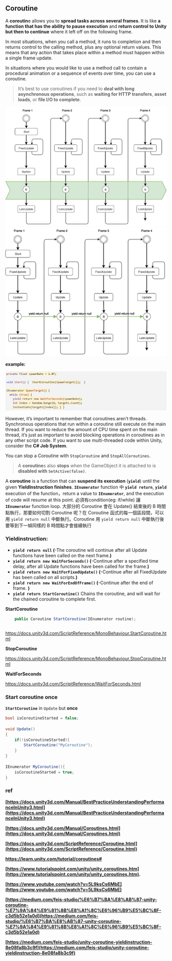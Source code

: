 ## Coroutine

A **coroutin**e allows you to **spread tasks across several frames**. It is like **a function that has the ability** **to pause execution** and **return control to Unity but then to continue** where it left off on the following frame.

In most situations, when you call a method, it runs to completion and then returns control to the calling method, plus any optional return values. This means that any action that takes place within a method must happen within a single frame update.


In situations where you would like to use a method call to contain a procedural animation or a sequence of events over time, you can use a coroutine.

> It’s best to use coroutines if you need to **deal with long asynchronous operations**, such as **waiting for HTTP transfers**, **asset loads**, or **file I/O to complete**.

![](./coroutine1.png)
![](./coroutine2.png)

**example:**

![](./coroutine-example.png)


However, it’s important to remember that coroutines aren’t threads. Synchronous operations that run within a coroutine still execute on the main thread. If you want to reduce the amount of CPU time spent on the main thread, it’s just as important to avoid blocking operations in coroutines as in any other script code. If you want to use multi-threaded code within Unity, consider the **C# Job System**.


You can stop a Coroutine with `StopCoroutine` and `StopAllCoroutines`. 
> A **coroutine**s also **stops** when the GameObject it is attached to is **disabled with `SetActive(false)`**.

A **coroutine** is a function that can **suspend its execution** (**`yield`**) until the given **YieldInstruction finishes**. **`IEnumerator`** function 中 **`yield return`**, **`yield`** execution of the function，return a value to **`IEnumerator`**, and the execution of code will resume at this point. 必須有condition(eg: if/while) 讓 **`IEnumerator`** function loop. 大部分的 Coroutine 會在 Update() 結束後的 B 時間點執行，那要如何切割 Coroutine 呢？在 Coroutine 函式的每一個區段間，可以用 `yield return null` 中斷執行。Coroutine 用 `yield return null` 中斷執行後要等到下一幀同樣的 B 時間點才會接續執行


### **Yieldinstruction:**

- **`yield return null` (**-The coroutine will continue after all Update functions have been called on the next frame.**)**
- **`yield return new WaitForSeconds()` (**-Continue after a specified time delay, after all Update functions have been called for the frame.**)**
- **`yield return new WaitForFixedUpdate()` (**-Continue after all FixedUpdate has been called on all scripts.**)**
- **`yield return new WaitForEndOfFrame()` (**-Continue after the end of frame. **)**
- **`yield return StartCoroutine()`** Chains the coroutine, and will wait for the chained coroutine to complete first.

**StartCoroutine**
```cs
    public Coroutine StartCoroutine(IEnumerator routine);
```
```cs

```

https://docs.unity3d.com/ScriptReference/MonoBehaviour.StartCoroutine.html

**StopCoroutine**

https://docs.unity3d.com/ScriptReference/MonoBehaviour.StopCoroutine.html

**WaitForSeconds**

https://docs.unity3d.com/ScriptReference/WaitForSeconds.html


### Start coroutine once

**`StartCoroutine`** in `Update` but **once**
```cs
bool isCoroutineStarted = false;

void Update()
{
    if(!isCoroutineStarted){
        StartCoroutine("MyCoroutine");
    }
}
 
IEnumerator MyCoroutine(){
    isCoroutineStarted = true;
}
```


### ref 
**[https://docs.unity3d.com/Manual/BestPracticeUnderstandingPerformanceInUnity3.html](https://docs.unity3d.com/Manual/BestPracticeUnderstandingPerformanceInUnity3.html)**

**[https://docs.unity3d.com/Manual/Coroutines.html](https://docs.unity3d.com/Manual/Coroutines.html)**

**[https://docs.unity3d.com/ScriptReference/Coroutine.html](https://docs.unity3d.com/ScriptReference/Coroutine.html)**

**https://learn.unity.com/tutorial/coroutines#**

**[https://www.tutorialspoint.com/unity/unity_coroutines.htm](https://www.tutorialspoint.com/unity/unity_coroutines.htm).**

**[https://www.youtube.com/watch?v=5L9ksCs6MbE](https://www.youtube.com/watch?v=5L9ksCs6MbE)**

**[https://medium.com/feis-studio/%E6%B7%BA%E8%AB%87-unity-coroutine-%E7%9A%84%E9%81%8B%E8%A1%8C%E6%96%B9%E5%BC%8F-c3d5b52e1a0d](https://medium.com/feis-studio/%E6%B7%BA%E8%AB%87-unity-coroutine-%E7%9A%84%E9%81%8B%E8%A1%8C%E6%96%B9%E5%BC%8F-c3d5b52e1a0d)**

**[https://medium.com/feis-studio/unity-coroutine-yieldinstruction-8e08fa8b3c9f](https://medium.com/feis-studio/unity-coroutine-yieldinstruction-8e08fa8b3c9f)**
